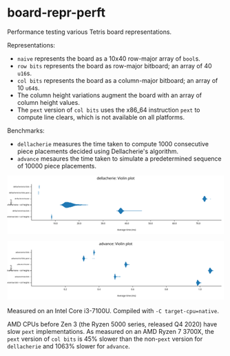 # board-repr-perft

Performance testing various Tetris board representations.

Representations:
- `naive` represents the board as a 10x40 row-major array of `bool`s.
- `row bits` represents the board as row-major bitboard; an array of 40 `u16`s.
- `col bits` represents the board as a column-major bitboard; an array of 10 `u64`s.
- The column height variations augment the board with an array of column height values.
- The `pext` version of `col bits` uses the x86\_64 instruction `pext` to compute
  line clears, which is not available on all platforms.

Benchmarks:
- `dellacherie` measures the time taken to compute 1000 consecutive piece
  placements decided using Dellacherie's algorithm.
- `advance` mesaures the time taken to simulate a predetermined sequence of
  10000 piece placements.

![](dellacherie.svg)

![](advance.svg)

Measured on an Intel Core i3-7100U. Compiled with `-C target-cpu=native`.

AMD CPUs before Zen 3 (the Ryzen 5000 series, released Q4 2020) have slow
`pext` implementations. As measured on an AMD Ryzen 7 3700X, the `pext` version
of `col bits` is 45% slower than the non-`pext` version for `dellacherie` and
1063% slower for `advance`.
